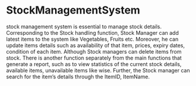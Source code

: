 # StockManagementSystem
stock management system is essential to manage stock details. Corresponding to the Stock handling function, Stock Manager can add latest items to the system like Vegetables, Fruits etc. Moreover, he can update items details such as availability of that item, prices, expiry dates, condition of each item. Although Stock managers can delete items from stock. There is another function separately from the main functions that generate a report, such as to view statistics of the current stock details, available items, unavailable items like wise. Further, the Stock manager can search for the item’s details through the ItemID, ItemName.
